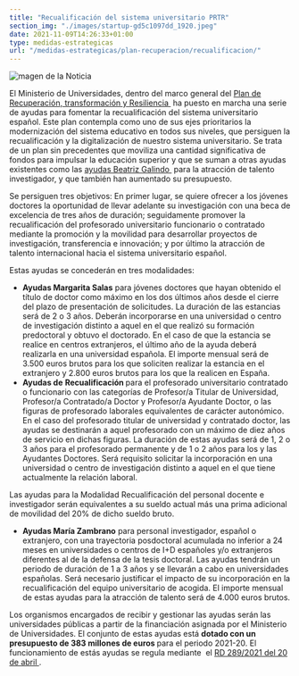 ```yaml
---
title: "Recualificación del sistema universitario PRTR"
section_img: "./images/startup-gd5c1097dd_1920.jpeg"
date: 2021-11-09T14:26:33+01:00
type: medidas-estrategicas
url: "/medidas-estrategicas/plan-recuperacion/recualificacion/"
---
```

<img title="magen de la Noticia" alt="magen de la Noticia" src="{{<siteurl>}}images/PRTR_logo_color_250X250.jpg" class="img-fluid img-card">
<p>El Ministerio de Universidades, dentro del marco general del<span>&nbsp;</span><a href="https://www.lamoncloa.gob.es/temas/fondos-recuperacion/Documents/30042021-Plan_Recuperacion_%20Transformacion_%20Resiliencia.pdf">Plan de Recuperaci&oacute;n, transformaci&oacute;n y Resiliencia <i class="fas fa-external-link-alt"></i></a><span>&nbsp;</span>ha puesto en marcha una serie de ayudas para fomentar la recualificaci&oacute;n del sistema universitario espa&ntilde;ol. Este plan contempla como uno de sus ejes prioritarios la modernizaci&oacute;n del sistema educativo en todos sus niveles, que persiguen la recualificaci&oacute;n y la digitalizaci&oacute;n de nuestro sistema universitario. Se trata de un plan sin precedentes que moviliza una cantidad significativa de fondos para impulsar la educaci&oacute;n superior y que se suman a otras ayudas existentes como las<span>&nbsp;</span><a href="https://www.educacionyfp.gob.es/servicios-al-ciudadano/catalogo/centros-docentes/becas-ayudas-subvenciones/universitarios/beatriz-galindo.html">ayudas Beatriz Galindo <i class="fas fa-external-link-alt"></i></a><span>&nbsp;</span>para la atracci&oacute;n de talento investigador, y que tambi&eacute;n han aumentado su presupuesto.</p>
<p>Se persiguen tres objetivos: En primer lugar, se quiere ofrecer a los j&oacute;venes doctores la oportunidad de llevar adelante su investigaci&oacute;n con una beca de excelencia de tres a&ntilde;os de duraci&oacute;n; seguidamente promover la recualificaci&oacute;n del profesorado universitario funcionario o contratado mediante la promoci&oacute;n y la movilidad para desarrollar proyectos de investigaci&oacute;n, transferencia e innovaci&oacute;n; y por &uacute;ltimo la atracci&oacute;n de talento internacional hacia el sistema universitario espa&ntilde;ol.</p>
<p>Estas ayudas se conceder&aacute;n en tres modalidades:</p>
<ul>
<li><strong>Ayudas Margarita Salas</strong><span>&nbsp;</span>para j&oacute;venes doctores que hayan obtenido el t&iacute;tulo de doctor como m&aacute;ximo en los dos &uacute;ltimos a&ntilde;os desde el cierre del plazo de presentaci&oacute;n de solicitudes. La duraci&oacute;n de las estancias ser&aacute; de 2 o 3 a&ntilde;os. Deber&aacute;n incorporarse en una universidad o centro de investigaci&oacute;n distinto a aquel en el que realiz&oacute; su formaci&oacute;n predoctoral y obtuvo el doctorado. En el caso de que la estancia se realice en centros extranjeros, el &uacute;ltimo a&ntilde;o de la ayuda deber&aacute; realizarla en una universidad espa&ntilde;ola. El importe mensual ser&aacute; de 3.500 euros brutos para los que soliciten realizar la estancia en el extranjero y 2.800 euros brutos para los que la realicen en Espa&ntilde;a.</li>
<li><strong>Ayudas de</strong><span>&nbsp;</span><strong>Recualificaci&oacute;n<span>&nbsp;</span></strong>para el profesorado universitario contratado o funcionario con las categor&iacute;as de Profesor/a Titular de Universidad, Profesor/a Contratado/a Doctor y Profesor/a Ayudante Doctor, o las figuras de profesorado laborales equivalentes de car&aacute;cter auton&oacute;mico. En el caso del profesorado titular de universidad y contratado doctor, las ayudas se destinar&aacute;n a aquel profesorado con un m&aacute;ximo de diez a&ntilde;os de servicio en dichas figuras. La duraci&oacute;n de estas ayudas ser&aacute; de 1, 2 o 3 a&ntilde;os para el profesorado permanente y de 1 o 2 a&ntilde;os para los y las Ayudantes Doctores. Ser&aacute; requisito solicitar la incorporaci&oacute;n en una universidad o centro de investigaci&oacute;n distinto a aquel en el que tiene actualmente la relaci&oacute;n laboral.</li>
</ul>
<p>Las ayudas para la Modalidad Recualificaci&oacute;n del personal docente e investigador ser&aacute;n equivalentes a su sueldo actual m&aacute;s una prima adicional de movilidad del 20% de dicho sueldo bruto.</p>
<ul>
<li><strong>Ayudas Mar&iacute;a Zambrano</strong><span>&nbsp;</span>para personal investigador, espa&ntilde;ol o extranjero, con una trayectoria posdoctoral acumulada no inferior a 24 meses en universidades o centros de I+D espa&ntilde;oles y/o extranjeros diferentes al de la defensa de la tesis doctoral. Las ayudas tendr&aacute;n un periodo de duraci&oacute;n de 1 a 3 a&ntilde;os y se llevar&aacute;n a cabo en universidades espa&ntilde;olas. Ser&aacute; necesario justificar el impacto de su incorporaci&oacute;n en la recualificaci&oacute;n del equipo universitario de acogida. El importe mensual de estas ayudas para la atracci&oacute;n de talento ser&aacute; de 4.000 euros brutos.</li>
</ul>
<p>Los organismos encargados de recibir y gestionar las ayudas ser&aacute;n las universidades p&uacute;blicas a partir de la financiaci&oacute;n asignada por el Ministerio de Universidades. El conjunto de estas ayudas est&aacute;<span>&nbsp;</span><strong>dotado con un presupuesto de 383 millones de euros<span>&nbsp;</span></strong>para el periodo 2021-20. El funcionamiento de est&aacute;s ayudas se regula mediante&nbsp; el<span>&nbsp;</span><a href="https://www.boe.es/buscar/doc.php?id=BOE-A-2021-6391">RD 289/2021 del 20 de abril <i class="fas fa-external-link-alt"></i></a>.</p>
